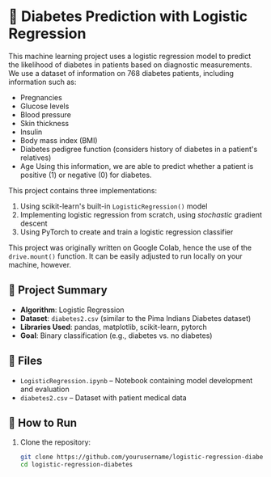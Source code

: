 # 🧪 Diabetes Prediction with Logistic Regression

This machine learning project uses a logistic regression model to predict the likelihood of diabetes in patients based on diagnostic measurements. We use a dataset of information on 768 diabetes patients, including information such as:

- Pregnancies
- Glucose levels
- Blood pressure
- Skin thickness
- Insulin
- Body mass index (BMI)
- Diabetes pedigree function (considers history of diabetes in a patient's relatives)
- Age
Using this information, we are able to predict whether a patient is positive (1) or negative (0) for diabetes.

This project contains three implementations:

1. Using scikit-learn's built-in `LogisticRegression()` model
2. Implementing logistic regression from scratch, using *stochastic* gradient descent
3. Using PyTorch to create and train a logistic regression classifier

This project was originally written on Google Colab, hence the use of the `drive.mount()` function. It can be easily adjusted to run locally on your machine, however.

## 🧠 Project Summary

- **Algorithm**: Logistic Regression
- **Dataset**: `diabetes2.csv` (similar to the Pima Indians Diabetes dataset)
- **Libraries Used**: pandas, matplotlib, scikit-learn, pytorch
- **Goal**: Binary classification (e.g., diabetes vs. no diabetes)

## 📂 Files

- `LogisticRegression.ipynb` – Notebook containing model development and evaluation
- `diabetes2.csv` – Dataset with patient medical data

## 🔧 How to Run

1. Clone the repository:
   ```bash
   git clone https://github.com/yourusername/logistic-regression-diabetes.git
   cd logistic-regression-diabetes